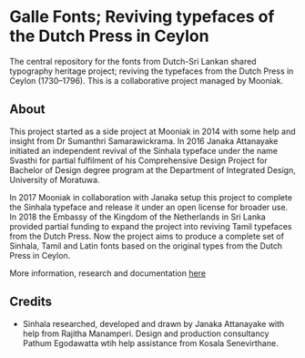 # Galle Fonts; Reviving typefaces of the Dutch Press in Ceylon

The central repository for the fonts from Dutch-Sri Lankan shared typography heritage project; reviving the typefaces from the Dutch Press in Ceylon (1730–1796). This is a collaborative project managed by Mooniak.


## About
This project started as a side project at Mooniak in 2014 with some help and insight from Dr Sumanthri Samarawickrama. In 2016 Janaka Attanayake initiated an independent revival of the Sinhala typeface under the name Svasthi for partial fulfilment of his Comprehensive Design Project for Bachelor of Design degree program at the Department of Integrated Design, University of Moratuwa.

In 2017 Mooniak in collaboration with Janaka setup this project to complete the Sinhala typeface and release it under an open license for broader use. In 2018 the Embassy of the Kingdom of the Netherlands in Sri Lanka provided partial funding to expand the project into reviving Tamil typefaces from the Dutch Press. Now the project aims to produce a complete set of Sinhala, Tamil and Latin fonts based on the original types from the Dutch Press in Ceylon.

More information, research and documentation [here](http://textual.press/tag/dutch-press-typography/)


## Credits

- Sinhala researched, developed and drawn by Janaka Attanayake with help from Rajitha Manamperi. Design and production consultancy Pathum Egodawatta wtih help assistance from Kosala Senevirthane.
